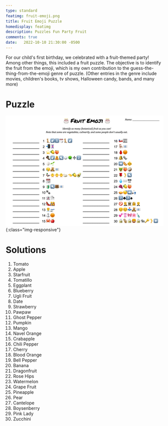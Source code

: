 ```yaml
---
type: standard
featimg: fruit-emoji.png
title: Fruit Emoji Puzzle
homedisplay: featimg
description: Puzzles Fun Party Fruit
comments: true
date:   2022-10-10 21:30:00 -0500
---
```

For our child's first birthday, we celebrated with a fruit-themed party!  Among other things, this included a fruit puzzle.  The objective is to identify the fruit from the emoji, which is my own contribution to the guess-the-thing-from-the-emoji genre of puzzle.  (Other entries in the genre include movies, children's books, tv shows, Halloween candy, bands, and many more)

# Puzzle

![Fruit Emoji Puzzle](/img/fruit-emoji-puzzle.png){:class="img-responsive"}

# Solutions

1. Tomato
1. Apple
1. Starfruit
1. Tomatillo
1. Eggplant
1. Blueberry
1. Ugli Fruit
1. Date
1. Strawberry
1. Pawpaw
1. Ghost Pepper
1. Pumpkin
1. Mango
1. Navel Orange
1. Crabapple
1. Chili Pepper
1. Cherry
1. Blood Orange
1. Bell Pepper
1. Banana
1. Dragonfruit
1. Rose Hips
1. Watermelon
1. Grape Fruit
1. Pineapple
1. Pear
1. Cantelope
1. Boysenberry
1. Pink Lady
1. Zucchini